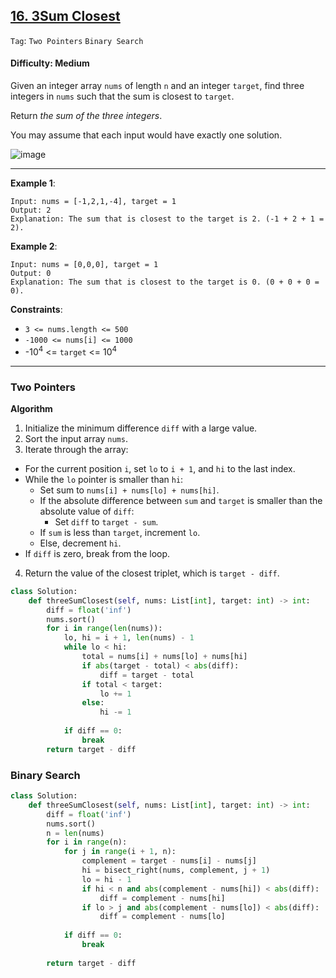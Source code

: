 ## [16. 3Sum Closest](https://leetcode.com/problems/3sum-closest/)

```Tag```: ```Two Pointers``` ```Binary Search```

#### Difficulty: Medium

Given an integer array ```nums``` of length ```n``` and an integer ```target```, find three integers in ```nums``` such that the sum is closest to ```target```.

Return _the sum of the three integers_.

You may assume that each input would have exactly one solution.

![image](https://user-images.githubusercontent.com/35042430/225415842-e4952b9e-76b2-46f9-88a8-ee3dd27253da.png)

---

__Example 1__:
```
Input: nums = [-1,2,1,-4], target = 1
Output: 2
Explanation: The sum that is closest to the target is 2. (-1 + 2 + 1 = 2).
```

__Example 2__:
```
Input: nums = [0,0,0], target = 1
Output: 0
Explanation: The sum that is closest to the target is 0. (0 + 0 + 0 = 0).
```

__Constraints__:

- ```3 <= nums.length <= 500```
- ```-1000 <= nums[i] <= 1000```
- -10<sup>4</sup> <= ```target``` <= 10<sup>4</sup>

---

### Two Pointers

__Algorithm__

1. Initialize the minimum difference ```diff``` with a large value.
2. Sort the input array ```nums```.
3. Iterate through the array:
- For the current position ```i```, set ```lo``` to ```i + 1```, and ```hi``` to the last index.
- While the ```lo``` pointer is smaller than ```hi```:
  - Set sum to ```nums[i] + nums[lo] + nums[hi]```.
  - If the absolute difference between ```sum``` and ```target``` is smaller than the absolute value of ```diff```:
    - Set ```diff``` to ```target - sum```.
  - If ```sum``` is less than ```target```, increment ```lo```.
  - Else, decrement ```hi```.
- If ```diff``` is zero, break from the loop.
4. Return the value of the closest triplet, which is ```target - diff```.

```Python
class Solution:
    def threeSumClosest(self, nums: List[int], target: int) -> int:
        diff = float('inf')
        nums.sort()
        for i in range(len(nums)):
            lo, hi = i + 1, len(nums) - 1
            while lo < hi:
                total = nums[i] + nums[lo] + nums[hi]
                if abs(target - total) < abs(diff):
                    diff = target - total
                if total < target:
                    lo += 1
                else:
                    hi -= 1
                
            if diff == 0:
                break
        return target - diff
```

### Binary Search

```Python
class Solution:
    def threeSumClosest(self, nums: List[int], target: int) -> int:
        diff = float('inf')
        nums.sort()
        n = len(nums)
        for i in range(n):
            for j in range(i + 1, n):
                complement = target - nums[i] - nums[j]
                hi = bisect_right(nums, complement, j + 1)
                lo = hi - 1
                if hi < n and abs(complement - nums[hi]) < abs(diff):
                    diff = complement - nums[hi]
                if lo > j and abs(complement - nums[lo]) < abs(diff):
                    diff = complement - nums[lo]
            
            if diff == 0:
                break
        
        return target - diff
```
